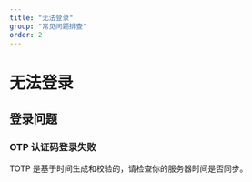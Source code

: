 ```yaml
---
title: "无法登录"
group: "常见问题排查"
order: 2
---
```


# 无法登录

## 登录问题

### OTP 认证码登录失败

TOTP 是基于时间生成和校验的，请检查你的服务器时间是否同步。
